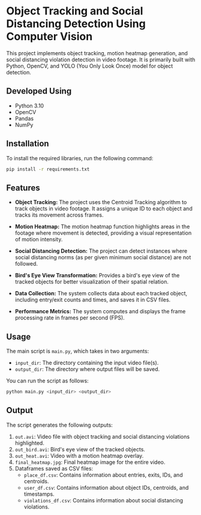 # Object Tracking and Social Distancing Detection Using Computer Vision
This project implements object tracking, motion heatmap generation, and social distancing violation detection in video footage. It is primarily built with Python, OpenCV, and YOLO (You Only Look Once) model for object detection.

## Developed Using

- Python 3.10
- OpenCV
- Pandas
- NumPy

## Installation

To install the required libraries, run the following command:

```bash
pip install -r requirements.txt
```


## Features
* **Object Tracking:** The project uses the Centroid Tracking algorithm to track objects in video footage. It assigns a unique ID to each object and tracks its movement across frames.

* **Motion Heatmap:** The motion heatmap function highlights areas in the footage where movement is detected, providing a visual representation of motion intensity.

* **Social Distancing Detection:** The project can detect instances where social distancing norms (as per given minimum social distance) are not followed.

* **Bird's Eye View Transformation:** Provides a bird's eye view of the tracked objects for better visualization of their spatial relation.

* **Data Collection:** The system collects data about each tracked object, including entry/exit counts and times, and saves it in CSV files.

* **Performance Metrics:** The system computes and displays the frame processing rate in frames per second (FPS).


## Usage

The main script is `main.py`, which takes in two arguments:
* `input_dir`: The directory containing the input video file(s).
* `output_dir`: The directory where output files will be saved.

You can run the script as follows:
```bash
python main.py <input_dir> <output_dir>
```


## Output

The script generates the following outputs:

1. `out.avi`: Video file with object tracking and social distancing violations highlighted.
2. `out_bird.avi`: Bird's eye view of the tracked objects.
3. `out_heat.avi`: Video with a motion heatmap overlay.
4. `final_heatmap.jpg`: Final heatmap image for the entire video.
5. Dataframes saved as CSV files:
    - `place_df.csv`: Contains information about entries, exits, IDs, and centroids.
    - `user_df.csv`: Contains information about object IDs, centroids, and timestamps.
    - `violations_df.csv`: Contains information about social distancing violations.



